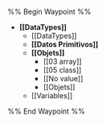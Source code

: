 
%% Begin Waypoint %%
- **[[DataTypes]]**
	- [[DataTypes]]
	- **[[Datos Primitivos]]**
	- **[[Objets]]**
		- [[03 array]]
		- [[05 class]]
		- [[No value]]
		- [[Objets]]
	- [[Variables]]

%% End Waypoint %%









